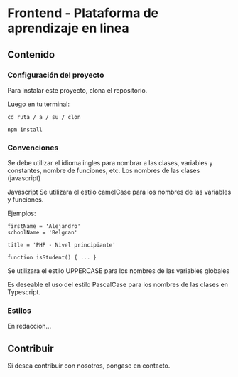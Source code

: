 # Frontend - Plataforma de aprendizaje en linea

## Contenido

### Configuración del proyecto

Para instalar este proyecto, clona el repositorio.

Luego en tu terminal:

`cd ruta / a / su / clon`

`npm install`


### Convenciones

Se debe utilizar el idioma ingles para nombrar a las clases, variables y constantes, nombre de funciones, etc.
Los nombres de las clases (javascript)

Javascript
Se utilizara el estilo camelCase para los nombres de las variables y funciones.

Ejemplos:

```
firstName = 'Alejandro'
schoolName = 'Belgran'

title = 'PHP - Nivel principiante'

function isStudent() { ... }
```

Se utilizara el estilo UPPERCASE para los nombres de las variables globales

Es deseable el uso del estilo PascalCase para los nombres de las clases en Typescript.

### Estilos

En redaccion...

## Contribuir

Si desea contribuir con nosotros, pongase en contacto.

